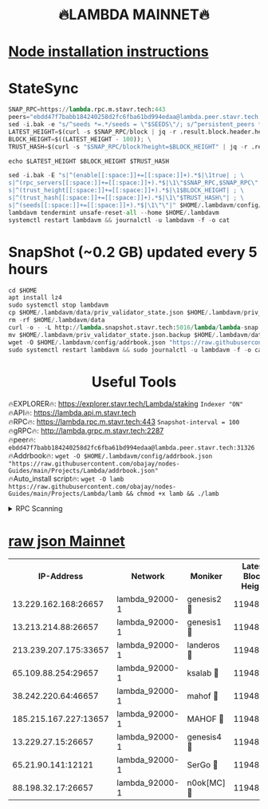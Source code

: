 <h1 align="center"> 🔥LAMBDA MAINNET🔥</h1>


[Node installation instructions](https://github.com/obajay/nodes-Guides/tree/main/Projects/Lambda)
=


# StateSync
```python
SNAP_RPC=https://lambda.rpc.m.stavr.tech:443
peers="ebdd47f7babb184240258d2fc6fba61bd994edaa@lambda.peer.stavr.tech:31326" 
sed -i.bak -e "s/^seeds *=.*/seeds = \"$SEEDS\"/; s/^persistent_peers *=.*/persistent_peers = \"$PEERS\"/" $HOME/.lambdavm/config/config.toml
LATEST_HEIGHT=$(curl -s $SNAP_RPC/block | jq -r .result.block.header.height); \
BLOCK_HEIGHT=$((LATEST_HEIGHT - 100)); \
TRUST_HASH=$(curl -s "$SNAP_RPC/block?height=$BLOCK_HEIGHT" | jq -r .result.block_id.hash)

echo $LATEST_HEIGHT $BLOCK_HEIGHT $TRUST_HASH

sed -i.bak -E "s|^(enable[[:space:]]+=[[:space:]]+).*$|\1true| ; \
s|^(rpc_servers[[:space:]]+=[[:space:]]+).*$|\1\"$SNAP_RPC,$SNAP_RPC\"| ; \
s|^(trust_height[[:space:]]+=[[:space:]]+).*$|\1$BLOCK_HEIGHT| ; \
s|^(trust_hash[[:space:]]+=[[:space:]]+).*$|\1\"$TRUST_HASH\"| ; \
s|^(seeds[[:space:]]+=[[:space:]]+).*$|\1\"\"|" $HOME/.lambdavm/config/config.toml
lambdavm tendermint unsafe-reset-all --home $HOME/.lambdavm
systemctl restart lambdavm && journalctl -u lambdavm -f -o cat

```
# SnapShot (~0.2 GB) updated every 5 hours
```python
cd $HOME
apt install lz4
sudo systemctl stop lambdavm
cp $HOME/.lambdavm/data/priv_validator_state.json $HOME/.lambdavm/priv_validator_state.json.backup
rm -rf $HOME/.lambdavm/data
curl -o - -L http://lambda.snapshot.stavr.tech:5016/lambda/lambda-snap.tar.lz4 | lz4 -c -d - | tar -x -C $HOME/.lambdavm --strip-components 2
mv $HOME/.lambdavm/priv_validator_state.json.backup $HOME/.lambdavm/data/priv_validator_state.json
wget -O $HOME/.lambdavm/config/addrbook.json "https://raw.githubusercontent.com/obajay/nodes-Guides/main/Projects/Lambda/addrbook.json"
sudo systemctl restart lambdavm && sudo journalctl -u lambdavm -f -o cat
```
 <h1 align="center"> Useful Tools</h1>

🔥EXPLORER🔥:      https://explorer.stavr.tech/Lambda/staking	        `Indexer "ON"` \
🔥API🔥: 			 		 https://lambda.api.m.stavr.tech \
🔥RPC🔥:           https://lambda.rpc.m.stavr.tech:443	              `Snapshot-interval = 100` \
🔥gRPC🔥:          http://lambda.grpc.m.stavr.tech:2287 \
🔥peer🔥:					 `ebdd47f7babb184240258d2fc6fba61bd994edaa@lambda.peer.stavr.tech:31326` \
🔥Addrbook🔥:    ```wget -O $HOME/.lambdavm/config/addrbook.json "https://raw.githubusercontent.com/obajay/nodes-Guides/main/Projects/Lambda/addrbook.json"``` \
🔥Auto_install script🔥: ```wget -O lamb https://raw.githubusercontent.com/obajay/nodes-Guides/main/Projects/Lambda/lamb && chmod +x lamb && ./lamb```


<details>
<summary>RPC Scanning</summary>

<h2 align="center"> We scan nodes in real time every 4 hours. And we provide the final result of RPC endpoints.
We cannot influence the operation of these nodes in any way. </h2>


```python
If Voting Power is higher than 0 --> then the Node is a validator of the network and may be subject to attack and be a potential threat to the chain.
```
```python
We marked such validators with a red symbol
```

</details>

[raw json Mainnet](https://rpc-check.lambm.stavr.tech/lambm/rpc-lambm-result.json)
=


<table><tr><th>IP-Address</th><th>Network</th><th>Moniker</th><th>Latest Block Height</th><th>Earliest Block Height</th><th>Catching Up</th><th>Tx Index</th><th>Voting Power</th><th>Scan Time</th></tr><tr><td>13.229.162.168:26657</td><td>lambda_92000-1</td><td>genesis2 🔴</td><td>11948595</td><td>1</td><td>False</td><td>on</td><td>15416734</td><td>2024-02-28T19:18:10.041588166UTC</td></tr><tr><td>13.213.214.88:26657</td><td>lambda_92000-1</td><td>genesis1 🔴</td><td>11948595</td><td>1</td><td>False</td><td>on</td><td>737835</td><td>2024-02-28T19:18:14.836300708UTC</td></tr><tr><td>213.239.207.175:33657</td><td>lambda_92000-1</td><td>landeros 🔴</td><td>11948594</td><td>8136001</td><td>False</td><td>off</td><td>1819487</td><td>2024-02-28T19:18:04.767662539UTC</td></tr><tr><td>65.109.88.254:29657</td><td>lambda_92000-1</td><td>ksalab 🔴</td><td>11948596</td><td>8715001</td><td>False</td><td>on</td><td>510465</td><td>2024-02-28T19:18:19.267555010UTC</td></tr><tr><td>38.242.220.64:46657</td><td>lambda_92000-1</td><td>mahof 🔴</td><td>11948598</td><td>10131001</td><td>False</td><td>off</td><td>770350</td><td>2024-02-28T19:18:24.073196485UTC</td></tr><tr><td>185.215.167.227:13657</td><td>lambda_92000-1</td><td>MAHOF 🔴</td><td>11948595</td><td>10134001</td><td>False</td><td>on</td><td>2051510</td><td>2024-02-28T19:18:13.633656486UTC</td></tr><tr><td>13.229.27.15:26657</td><td>lambda_92000-1</td><td>genesis4 🔴</td><td>11948595</td><td>11043001</td><td>False</td><td>on</td><td>9567262</td><td>2024-02-28T19:18:13.341534888UTC</td></tr><tr><td>65.21.90.141:12121</td><td>lambda_92000-1</td><td>SerGo 🔴</td><td>11948598</td><td>11848598</td><td>False</td><td>off</td><td>10608425</td><td>2024-02-28T19:18:23.753270777UTC</td></tr><tr><td>88.198.32.17:26657</td><td>lambda_92000-1</td><td>n0ok[MC] 🔴</td><td>11948598</td><td>11848598</td><td>False</td><td>off</td><td>1578630</td><td>2024-02-28T19:18:28.343634640UTC</td></tr></table>
